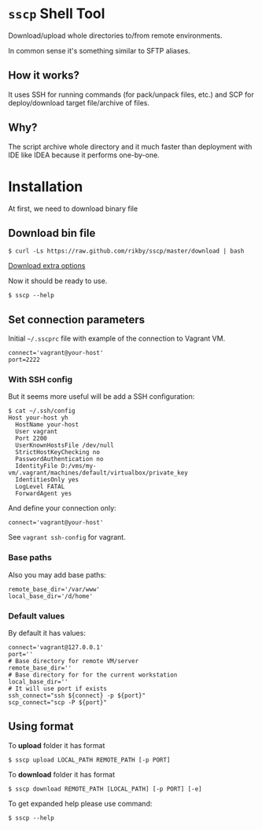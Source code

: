 # `sscp` Shell Tool
Download/upload whole directories to/from remote environments.

In common sense it's something similar to SFTP aliases.

## How it works?
It uses SSH for running commands (for pack/unpack files, etc.) and SCP for deploy/download target file/archive of files.

## Why?
The script archive whole directory and it much faster than deployment with IDE like IDEA because it performs one-by-one.

# Installation
At first, we need to download binary file
## Download bin file
```shell
$ curl -Ls https://raw.github.com/rikby/sscp/master/download | bash
```
[Download extra options](doc/download.md)

Now it should be ready to use.
```shell
$ sscp --help
```

## Set connection parameters
Initial `~/.sscprc` file with example of the connection to Vagrant VM.
```shell
connect='vagrant@your-host'
port=2222
```

### With SSH config
But it seems more useful will be add a SSH configuration:
```
$ cat ~/.ssh/config
Host your-host yh
  HostName your-host
  User vagrant
  Port 2200
  UserKnownHostsFile /dev/null
  StrictHostKeyChecking no
  PasswordAuthentication no
  IdentityFile D:/vms/my-vm/.vagrant/machines/default/virtualbox/private_key
  IdentitiesOnly yes
  LogLevel FATAL
  ForwardAgent yes
```
And define your connection only:
```shell
connect='vagrant@your-host'
```

See `vagrant ssh-config` for vagrant.

### Base paths
Also you may add base paths:
```shell
remote_base_dir='/var/www'
local_base_dir='/d/home'
```
### Default values
By default it has values:
```shell
connect='vagrant@127.0.0.1'
port=''
# Base directory for remote VM/server
remote_base_dir=''
# Base directory for for the current workstation
local_base_dir=''
# It will use port if exists
ssh_connect="ssh ${connect} -p ${port}"
scp_connect="scp -P ${port}"
```

## Using format
To **upload** folder it has format
```shell
$ sscp upload LOCAL_PATH REMOTE_PATH [-p PORT]
```
To **download** folder it has format
```shell
$ sscp download REMOTE_PATH [LOCAL_PATH] [-p PORT] [-e]
```
To get expanded help please use command:
```shell
$ sscp --help
```
